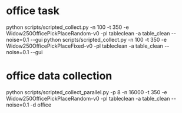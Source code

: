 # office task
python scripts/scripted_collect.py -n 100 -t 350 -e Widow250OfficePickPlaceRandom-v0 -pl tableclean -a table_clean --noise=0.1 --gui
python scripts/scripted_collect.py -n 100 -t 350 -e Widow250OfficePickPlaceFixed-v0 -pl tableclean -a table_clean --noise=0.1 --gui

# office data collection
python scripts/scripted_collect_parallel.py -p 8 -n 16000 -t 350 -e Widow250OfficePickPlaceRandom-v0 -pl tableclean -a table_clean --noise=0.1 -d office